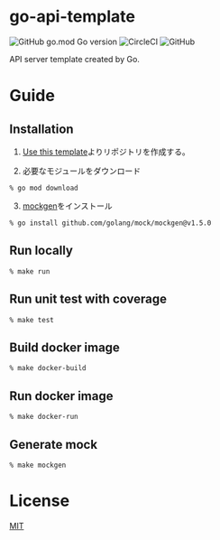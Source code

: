 # go-api-template

![GitHub go.mod Go version](https://img.shields.io/github/go-mod/go-version/hapoon/go-api-template)
![CircleCI](https://img.shields.io/circleci/build/github/hapoon/go-api-template/main)
![GitHub](https://img.shields.io/github/license/hapoon/go-api-template)

API server template created by Go.

# Guide

## Installation

1. [Use this template](https://github.com/hapoon/go-api-template/generate)よりリポジトリを作成する。

2. 必要なモジュールをダウンロード

```
% go mod download
```

3. [mockgen](https://github.com/golang/mock)をインストール

```
% go install github.com/golang/mock/mockgen@v1.5.0
```

## Run locally

```
% make run
```

## Run unit test with coverage

```
% make test
```

## Build docker image

```
% make docker-build
```

## Run docker image

```
% make docker-run
```

## Generate mock

```
% make mockgen
```

# License

[MIT](LICENSE)